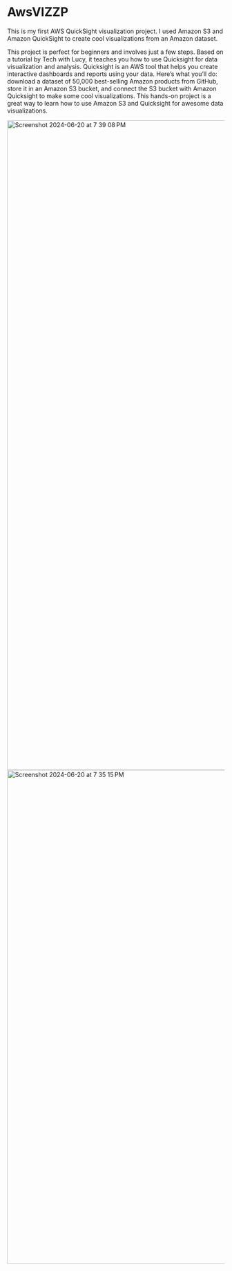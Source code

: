 # AwsVIZZP
This is my first AWS QuickSight visualization project. I used Amazon S3 and Amazon QuickSight to create cool visualizations from an Amazon dataset.

This project is perfect for beginners and involves just a few steps. Based on a tutorial by Tech with Lucy, it teaches you how to use Quicksight for data visualization and analysis. Quicksight is an AWS tool that helps you create interactive dashboards and reports using your data. Here’s what you’ll do: download a dataset of 50,000 best-selling Amazon products from GitHub, store it in an Amazon S3 bucket, and connect the S3 bucket with Amazon Quicksight to make some cool visualizations. This hands-on project is a great way to learn how to use Amazon S3 and Quicksight for awesome data visualizations.

<img width="1505" alt="Screenshot 2024-06-20 at 7 39 08 PM" src="https://github.com/Nush001/AwsVIZZP/assets/146570386/d9bda58c-d68e-47ed-866f-d88254227b84">


<img width="1144" alt="Screenshot 2024-06-20 at 7 35 15 PM" src="https://github.com/Nush001/AwsVIZZP/assets/146570386/10244a44-7d09-496a-a50f-539460832656">

